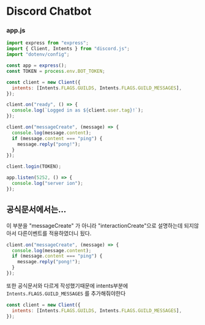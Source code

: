 # Discord Chatbot

### app.js

```js
import express from "express";
import { Client, Intents } from "discord.js";
import "dotenv/config";

const app = express();
const TOKEN = process.env.BOT_TOKEN;

const client = new Client({
  intents: [Intents.FLAGS.GUILDS, Intents.FLAGS.GUILD_MESSAGES],
});

client.on("ready", () => {
  console.log(`Logged in as ${client.user.tag}!`);
});

client.on("messageCreate", (message) => {
  console.log(message.content);
  if (message.content === "ping") {
    message.reply("pong!");
  }
});

client.login(TOKEN);

app.listen(5252, () => {
  console.log("server ion");
});
```

## 공식문서에서는...

이 부분을 "messageCreate" 가 아니라 "interactionCreate"으로 설명하는데 되지않아서 다른이벤트를 적용하였더니 됬다.

```js
client.on("messageCreate", (message) => {
  console.log(message.content);
  if (message.content === "ping") {
    message.reply("pong!");
  }
});
```

또한 공식문서와 다르게 작성했기때문에 intents부분에 `Intents.FLAGS.GUILD_MESSAGES` 를 추가해줘야한다

```js
const client = new Client({
  intents: [Intents.FLAGS.GUILDS, Intents.FLAGS.GUILD_MESSAGES],
});
```
